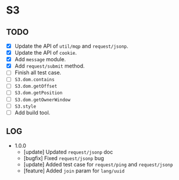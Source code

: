 # S3

## TODO

- [x] Update the API of `util/mqp` and `request/jsonp`.
- [x] Update the API of `cookie`.
- [x] Add `message` module.
- [x] Add `request/submit` method.
- [ ] Finish all test case.
- [ ] `S3.dom.contains`
- [ ] `S3.dom.getOffset`
- [ ] `S3.dom.getPosition`
- [ ] `S3.dom.getOwnerWindow`
- [ ] `S3.style`
- [ ] Add build tool.

## LOG

- 1.0.0
    - [update] Updated `request/jsonp` doc
    - [bugfix] Fixed `request/jsonp` bug
    - [update] Added test case for `request/ping` and `request/jsonp`
    - [feature] Added `join` param for `lang/uuid`
